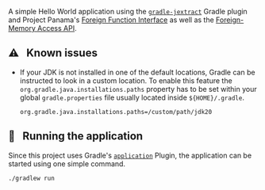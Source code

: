 A simple Hello World application using the [`gradle-jextract`](https://github.com/krakowski/gradle-jextract) Gradle plugin and Project Panama's [Foreign Function Interface](https://openjdk.java.net/jeps/191) as well as the [Foreign-Memory Access API](https://openjdk.java.net/jeps/383).

## :warning: &nbsp; Known issues

  - If your JDK is not installed in one of the default locations, Gradle can be instructed to look in a custom location. To enable this feature the `org.gradle.java.installations.paths` property has to be set within your global `gradle.properties` file usually located inside `${HOME}/.gradle`.
    
    ```
    org.gradle.java.installations.paths=/custom/path/jdk20
    ```
## :rocket: &nbsp; Running the application

Since this project uses Gradle's [`application`](https://docs.gradle.org/current/userguide/application_plugin.html) Plugin, the application can be started using one simple command.

```
./gradlew run
```

